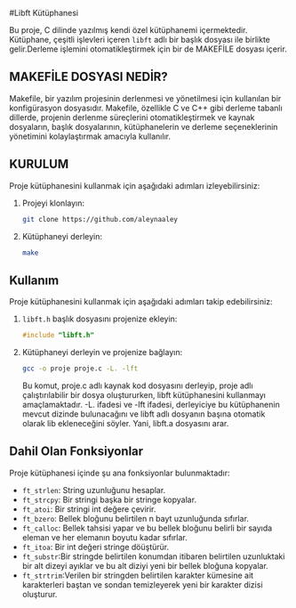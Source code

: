 #Libft Kütüphanesi

Bu proje, C dilinde yazılmış kendi özel kütüphanemi içermektedir. Kütüphane, çeşitli işlevleri içeren `libft` adlı bir başlık dosyası ile birlikte gelir.Derleme işlemini otomatikleştirmek için bir de MAKEFİLE dosyası içerir.

## MAKEFİLE DOSYASI NEDİR?
Makefile, bir yazılım projesinin derlenmesi ve yönetilmesi için kullanılan bir konfigürasyon dosyasıdır. Makefile, özellikle C ve C++ gibi derleme tabanlı dillerde, projenin derlenme süreçlerini otomatikleştirmek ve kaynak dosyaların, başlık dosyalarının, kütüphanelerin ve derleme seçeneklerinin yönetimini kolaylaştırmak amacıyla kullanılır.

## KURULUM

Proje kütüphanesini kullanmak için aşağıdaki adımları izleyebilirsiniz:

1. Projeyi klonlayın: 
    ```bash
    git clone https://github.com/aleynaaley
    ```

2. Kütüphaneyi derleyin:
    ```bash
    make
    ```

## Kullanım

Proje kütüphanesini kullanmak için aşağıdaki adımları takip edebilirsiniz:

1. `libft.h` başlık dosyasını projenize ekleyin:
    ```c
    #include "libft.h"
    ```

2. Kütüphaneyi derleyin ve projenize bağlayın:
    ```bash
    gcc -o proje proje.c -L. -lft
    ```
    Bu komut, proje.c adlı kaynak kod dosyasını derleyip, proje adlı çalıştırılabilir bir dosya oluştururken, libft kütüphanesini kullanmayı amaçlamaktadır. -L. ifadesi ve -lft ifadesi, derleyiciye bu kütüphanenin mevcut dizinde bulunacağını ve libft adlı dosyanın başına otomatik olarak lib ekleneceğini söyler. Yani, libft.a dosyasını arar.

## Dahil Olan Fonksiyonlar

Proje kütüphanesi içinde şu ana fonksiyonlar bulunmaktadır:

- `ft_strlen`: String uzunluğunu hesaplar.
- `ft_strcpy`: Bir stringi başka bir stringe kopyalar.
- `ft_atoi`: Bir stringi int değere çevirir.
- `ft_bzero`: Bellek bloğunu belirtilen n bayt uzunluğunda sıfırlar.
- `ft_calloc`: Bellek tahsisi yapar ve bu bellek bloğunu belirli bir sayıda eleman ve her elemanın boyutu kadar sıfırlar.
- `ft_itoa`: Bir int değeri stringe döüştürür.
- `ft_substr`:Bir stringde belirtilen konumdan itibaren belirtilen uzunluktaki bir alt dizeyi ayıklar ve bu alt diziyi yeni bir bellek bloğuna kopyalar.
- `ft_strtrim`:Verilen bir stringden belirtilen karakter kümesine ait karakterleri baştan ve sondan temizleyerek yeni bir karakter dizisi oluşturur.

